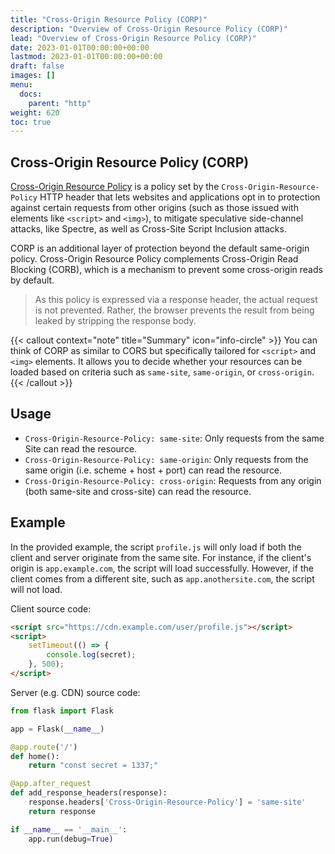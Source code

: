 ```yaml
---
title: "Cross-Origin Resource Policy (CORP)"
description: "Overview of Cross-Origin Resource Policy (CORP)"
lead: "Overview of Cross-Origin Resource Policy (CORP)"
date: 2023-01-01T00:00:00+00:00
lastmod: 2023-01-01T00:00:00+00:00
draft: false
images: []
menu:
  docs:
    parent: "http"
weight: 620
toc: true
---
```


## Cross-Origin Resource Policy (CORP)

[Cross-Origin Resource Policy](https://developer.mozilla.org/en-US/docs/Web/HTTP/Cross-Origin_Resource_Policy) is a policy set by the `Cross-Origin-Resource-Policy` HTTP header that lets websites and applications opt in to protection against certain requests from other origins (such as those issued with elements like `<script>` and `<img>`), to mitigate speculative side-channel attacks, like Spectre, as well as Cross-Site Script Inclusion attacks.

CORP is an additional layer of protection beyond the default same-origin policy. Cross-Origin Resource Policy complements Cross-Origin Read Blocking (CORB), which is a mechanism to prevent some cross-origin reads by default.

> As this policy is expressed via a response header, the actual request is not prevented. Rather, the browser prevents the result from being leaked by stripping the response body.

{{< callout context="note" title="Summary" icon="info-circle" >}}
You can think of CORP as similar to CORS but specifically tailored for `<script>` and `<img>` elements. It allows you to decide whether your resources can be loaded based on criteria such as `same-site`, `same-origin`, or `cross-origin`.
{{< /callout >}}
 
## Usage

- `Cross-Origin-Resource-Policy: same-site`: Only requests from the same Site can read the resource.
- `Cross-Origin-Resource-Policy: same-origin`: Only requests from the same origin (i.e. scheme + host + port) can read the resource.
- `Cross-Origin-Resource-Policy: cross-origin`: Requests from any origin (both same-site and cross-site) can read the resource.

## Example

In the provided example, the script `profile.js` will only load if both the client and server originate from the same site. For instance, if the client's origin is `app.example.com`, the script will load successfully. However, if the client comes from a different site, such as `app.anothersite.com`, the script will not load.

Client source code:

```html
<script src="https://cdn.example.com/user/profile.js"></script>
<script>
	setTimeout(() => {
		console.log(secret);
	}, 500);
</script>
```

Server (e.g. CDN) source code:

```python
from flask import Flask

app = Flask(__name__)

@app.route('/')
def home():
    return "const secret = 1337;" 

@app.after_request
def add_response_headers(response):
    response.headers['Cross-Origin-Resource-Policy'] = 'same-site'
    return response

if __name__ == '__main__':
    app.run(debug=True)
```